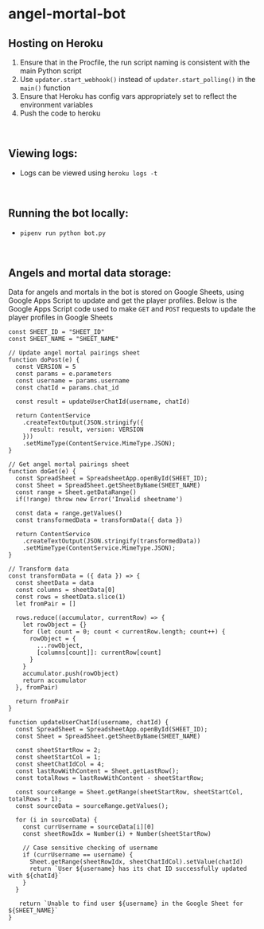 # angel-mortal-bot

## Hosting on Heroku
1. Ensure that in the Procfile, the run script naming is consistent with the main Python script
2. Use `updater.start_webhook()` instead of `updater.start_polling()` in the `main()` function
3. Ensure that Heroku has config vars appropriately set to reflect the environment variables
4. Push the code to heroku

<br>

## Viewing logs:
- Logs can be viewed using `heroku logs -t`

<br>

## Running the bot locally:
- `pipenv run python bot.py`

<br>

## Angels and mortal data storage:
Data for angels and mortals in the bot is stored on Google Sheets, using Google Apps Script to update
and get the player profiles. Below is the Google Apps Script code used to make `GET` and `POST` requests
to update the player profiles in Google Sheets

```
const SHEET_ID = "SHEET_ID"
const SHEET_NAME = "SHEET_NAME"

// Update angel mortal pairings sheet
function doPost(e) {
  const VERSION = 5 
  const params = e.parameters
  const username = params.username
  const chatId = params.chat_id

  const result = updateUserChatId(username, chatId)

  return ContentService
    .createTextOutput(JSON.stringify({
      result: result, version: VERSION
    }))
    .setMimeType(ContentService.MimeType.JSON);
}

// Get angel mortal pairings sheet
function doGet(e) {
  const SpreadSheet = SpreadsheetApp.openById(SHEET_ID);
  const Sheet = SpreadSheet.getSheetByName(SHEET_NAME)
  const range = Sheet.getDataRange()
  if(!range) throw new Error('Invalid sheetname')

  const data = range.getValues()
  const transformedData = transformData({ data })

  return ContentService
    .createTextOutput(JSON.stringify(transformedData))
    .setMimeType(ContentService.MimeType.JSON);
}

// Transform data
const transformData = ({ data }) => {
  const sheetData = data
  const columns = sheetData[0] 
  const rows = sheetData.slice(1)
  let fromPair = []

  rows.reduce((accumulator, currentRow) => {
    let rowObject = {}
    for (let count = 0; count < currentRow.length; count++) {
      rowObject = {
        ...rowObject,
        [columns[count]]: currentRow[count]
      }
    }
    accumulator.push(rowObject)
    return accumulator
  }, fromPair)

  return fromPair
}

function updateUserChatId(username, chatId) {
  const SpreadSheet = SpreadsheetApp.openById(SHEET_ID);
  const Sheet = SpreadSheet.getSheetByName(SHEET_NAME)

  const sheetStartRow = 2;
  const sheetStartCol = 1;
  const sheetChatIdCol = 4;
  const lastRowWithContent = Sheet.getLastRow();
  const totalRows = lastRowWithContent - sheetStartRow;

  const sourceRange = Sheet.getRange(sheetStartRow, sheetStartCol, totalRows + 1);
  const sourceData = sourceRange.getValues();

  for (i in sourceData) {
    const currUsername = sourceData[i][0]
    const sheetRowIdx = Number(i) + Number(sheetStartRow)

    // Case sensitive checking of username
    if (currUsername == username) {
      Sheet.getRange(sheetRowIdx, sheetChatIdCol).setValue(chatId)
      return `User ${username} has its chat ID successfully updated with ${chatId}`
    }
  }

   return `Unable to find user ${username} in the Google Sheet for ${SHEET_NAME}`
}
```